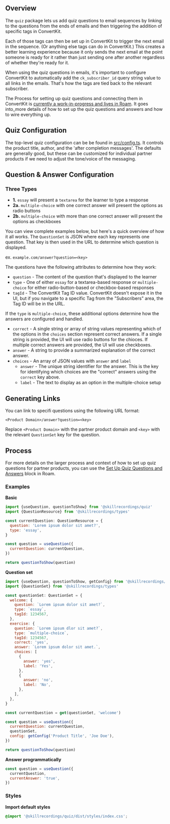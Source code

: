 ## Overview

The `quiz` package lets us add quiz questions to email sequences by linking to the questions from the ends of emails and then triggering the addition of specific tags in ConvertKit.

Each of those tags can then be set up in ConvertKit to trigger the next email in the sequence. (Or anything else tags can do in ConvertKit.) This creates a better learning experience because it only sends the next email at the point someone is ready for it rather than just sending one after another regardless of whether they're ready for it.

When using the quiz questions in emails, it's important to configure ConvertKit to automatically add the `ck_subscriber_id` query string value to all links in the emails. That's how the tags are tied back to the relevant subscriber.

The Process for setting up quiz questions and connecting them in ConvertKit is [currently a work-in-progress and lives in Roam](https://roamresearch.com/#/app/egghead/page/GepByGFy4). It goes into_more details of how to set up the quiz questions and answers and how to wire everything up.

## Quiz Configuration

The top-level quiz configuration can be be found in [src/config.ts](https://github.com/skillrecordings/products/blob/main/packages/quiz/src/config.ts). It controls the product title, author, and the 'after completion messages'. The defaults are generally good, but these can be customized for individual partner products if we need to adjust the tone/voice of the messaging.

## Question & Answer Configuration

### Three Types

- **1.** `essay` will present a `textarea` for the learner to type a response
- **2a.** `multiple-choice` with one correct answer will present the options as radio buttons
- **2b.** `multiple-choice` with more than one correct answer will present the options as checkboxes

You can view complete examples below, but here's a quick overview of how it all works. The `QuestionSet` is JSON where each key represents one question. That key is then used in the URL to determine which question is displayed.

ex. `example.com/answer?question=<key>`

The questions have the following attributes to determine how they work:

- `question` - The content of the question that's displayed to the learner
- `type` - One of either `essay` for a textarea-based response or `multiple-choice` for either radio-button-based or checkbox-based responses
- `tagId` - The ConvertKit Tag ID value. ConvertKit doesn't expose it in the UI, but if you navigate to a specific Tag from the "Subscribers" area, the Tag ID will be in the URL.

If the `type` is `multiple-choice`, these additional options determine how the answers are configured and handled.
- `correct` - A single string or array of string values representing which of the options in the `choices` section represent correct answers. If a single string is provided, the UI will use radio buttons for the chioces. If multiple correct answers are provided, the UI will use checkboxes.
- `answer` - A string to provide a summarized explanation of the correct answer.
- `choices` - An array of JSON values with `answer` and `label`
  + `answer` - The unique string identifier for the answer. This is the key for identifying which choices are the "correct" answers using the `correct` key above.
  + `label` - The text to display as an option in the multiple-choice setup

## Generating Links

You can link to specifi questions using the following URL format:

```
<Product Domain>/answer?question=<key>
```
Replace `<Product Domain>` with the partner product domain and `<key>` with the relevant `QuestionSet` key for the question.

## Process

For more details on the larger process and context of how to set up quiz questions for partner products, you can use the [Set Up Quiz Questions and Answers](https://roamresearch.com/#/app/egghead/page/GepByGFy4) block in Roam.

### Examples

**Basic**

```jsx
import {useQuestion, questionToShow} from '@skillrecordings/quiz'
import {QuestionResource} from '@skillrecordings/types'

const currentQuestion: QuestionResource = {
  question: 'Lorem ipsum dolor sit amet?',
  type: 'essay',
}

const question = useQuestion({
  currentQuestion: currentQuestion,
})

return questionToShow(question)
```

**Question set**

```jsx
import {useQuestion, questionToShow, getConfig} from '@skillrecordings/quiz'
import {QuestionSet} from '@skillrecordings/types'

const questionSet: QuestionSet = {
  welcome: {
    question: `Lorem ipsum dolor sit amet?`,
    type: `essay`,
    tagId: 1234567,
  },
  exercise: {
    question: `Lorem ipsum dlor sit amet?`,
    type: `multiple-choice`,
    tagId: 1234567,
    correct: 'yes',
    answer: `Lorem ipsum dolor sit amet.`,
    choices: [
      {
        answer: 'yes',
        label: 'Yes',
      },
      {
        answer: 'no',
        label: 'No',
      },
    ],
  },
}

const currentQuestion = get(questionSet, 'welcome')

const question = useQuestion({
  currentQuestion: currentQuestion,
  questionSet,
  config: getConfig('Product Title', 'Joe Doe'),
})

return questionToShow(question)
```

**Answer programmatically**

```jsx
const question = useQuestion({
  currentQuestion,
  currentAnswer: 'true',
})
```

### Styles

**Import default styles**

```css
@import '@skillrecordings/quiz/dist/styles/index.css';
```

